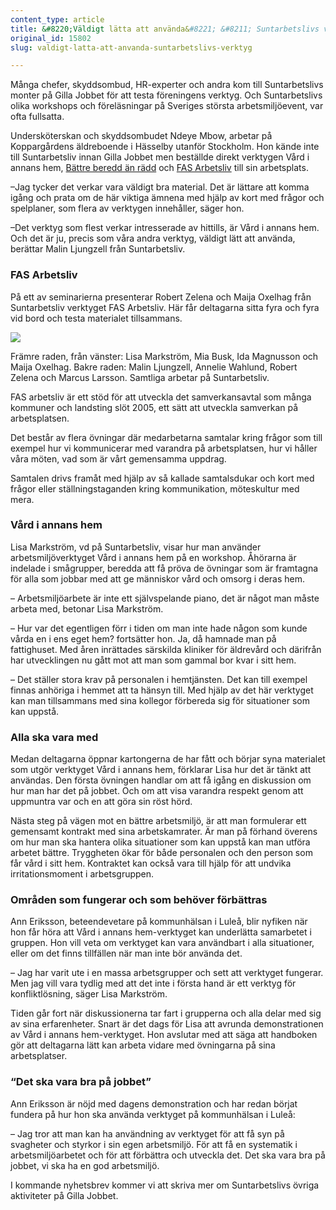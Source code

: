 ```yaml
---
content_type: article
title: &#8220;Väldigt lätta att använda&#8221; &#8211; Suntarbetslivs verktyg
original_id: 15802
slug: valdigt-latta-att-anvanda-suntarbetslivs-verktyg

---
```


Många chefer, skyddsombud, HR-experter och andra kom till Suntarbetslivs monter på Gilla Jobbet för att testa föreningens verktyg. Och Suntarbetslivs olika workshops och föreläsningar på Sveriges största arbetsmiljöevent, var ofta fullsatta.

Undersköterskan och skyddsombudet Ndeye Mbow, arbetar på Koppargårdens äldreboende i Hässelby utanför Stockholm. Hon kände inte till Suntarbetsliv innan Gilla Jobbet men beställde direkt verktygen Vård i annans hem, [Bättre beredd än rädd](https://www.suntarbetsliv.se/verktyg/battre-beredd-an-radd/) och [FAS Arbetsliv](https://www.suntarbetsliv.se/verktyg/fas-arbetsliv/) till sin arbetsplats.

–Jag tycker det verkar vara väldigt bra material. Det är lättare att komma igång och prata om de här viktiga ämnena med hjälp av kort med frågor och spelplaner, som flera av verktygen innehåller, säger hon.

–Det verktyg som flest verkar intresserade av hittills, är Vård i annans hem. Och det är ju, precis som våra andra verktyg, väldigt lätt att använda, berättar Malin Ljungzell från Suntarbetsliv.

### FAS Arbetsliv

På ett av seminarierna presenterar Robert Zelena och Maija Oxelhag från Suntarbetsliv verktyget FAS Arbetsliv. Här får deltagarna sitta fyra och fyra vid bord och testa materialet tillsammans.

![](https://www.suntarbetsliv.se/wp-content/uploads/2014/10/suntarbetslivgj-1.jpg)

Främre raden, från vänster: Lisa Markström, Mia Busk, Ida Magnusson och Maija Oxelhag. Bakre raden: Malin Ljungzell, Annelie Wahlund, Robert Zelena och Marcus Larsson. Samtliga arbetar på Suntarbetsliv.

FAS arbetsliv är ett stöd för att utveckla det samverkansavtal som många kommuner och landsting slöt 2005, ett sätt att utveckla samverkan på arbetsplatsen.

Det består av flera övningar där medarbetarna samtalar kring frågor som till exempel hur vi kommunicerar med varandra på arbetsplatsen, hur vi håller våra möten, vad som är vårt gemensamma uppdrag.

Samtalen drivs framåt med hjälp av så kallade samtalsdukar och kort med frågor eller ställningstaganden kring kommunikation, möteskultur med mera.

### Vård i annans hem

Lisa Markström, vd på Suntarbetsliv, visar hur man använder arbetsmiljöverktyget Vård i annans hem på en workshop. Åhörarna är indelade i smågrupper, beredda att få pröva de övningar som är framtagna för alla som jobbar med att ge människor vård och omsorg i deras hem.

– Arbetsmiljöarbete är inte ett självspelande piano, det är något man måste  
arbeta med, betonar Lisa Markström.

– Hur var det egentligen förr i tiden om man inte hade någon som kunde vårda en i ens eget hem? fortsätter hon. Ja, då hamnade man på fattighuset. Med åren inrättades särskilda kliniker för äldrevård och därifrån har utvecklingen nu gått mot att man som gammal bor kvar i sitt hem.

– Det ställer stora krav på personalen i hemtjänsten. Det kan till exempel finnas anhöriga i hemmet att ta hänsyn till. Med hjälp av det här verktyget kan man tillsammans med sina kollegor förbereda sig för situationer som kan uppstå.

### Alla ska vara med

Medan deltagarna öppnar kartongerna de har fått och börjar syna materialet som utgör verktyget Vård i annans hem, förklarar Lisa hur det är tänkt att användas. Den första övningen handlar om att få igång en diskussion om hur man har det på jobbet. Och om att visa varandra respekt genom att uppmuntra var och en att göra sin röst hörd.

Nästa steg på vägen mot en bättre arbetsmiljö, är att man formulerar ett gemensamt kontrakt med sina arbetskamrater. Är man på förhand överens om hur man ska hantera olika situationer som kan uppstå kan man utföra arbetet bättre. Tryggheten ökar för både personalen och den person som får vård i sitt hem. Kontraktet kan också vara till hjälp för att undvika irritationsmoment i arbetsgruppen.

### Områden som fungerar och som behöver förbättras

Ann Eriksson, beteendevetare på kommunhälsan i Luleå, blir nyfiken när hon får höra att Vård i annans hem-verktyget kan underlätta samarbetet i gruppen. Hon vill veta om verktyget kan vara användbart i alla situationer, eller om det finns tillfällen när man inte bör använda det.

– Jag har varit ute i en massa arbetsgrupper och sett att verktyget fungerar. Men jag vill vara tydlig med att det inte i första hand är ett verktyg för konfliktlösning, säger Lisa Markström.

Tiden går fort när diskussionerna tar fart i grupperna och alla delar med sig av sina erfarenheter. Snart är det dags för Lisa att avrunda demonstrationen av Vård i annans hem-verktyget. Hon avslutar med att säga att handboken gör att deltagarna lätt kan arbeta vidare med övningarna på sina arbetsplatser.

### “Det ska vara bra på jobbet”

Ann Eriksson är nöjd med dagens demonstration och har redan börjat fundera på hur hon ska använda verktyget på kommunhälsan i Luleå:

– Jag tror att man kan ha användning av verktyget för att få syn på svagheter och styrkor i sin egen arbetsmiljö. För att få en systematik i arbetsmiljöarbetet och för att förbättra och utveckla det. Det ska vara bra på jobbet, vi ska ha en god arbetsmiljö.

I kommande nyhetsbrev kommer vi att skriva mer om Suntarbetslivs övriga aktiviteter på Gilla Jobbet.


